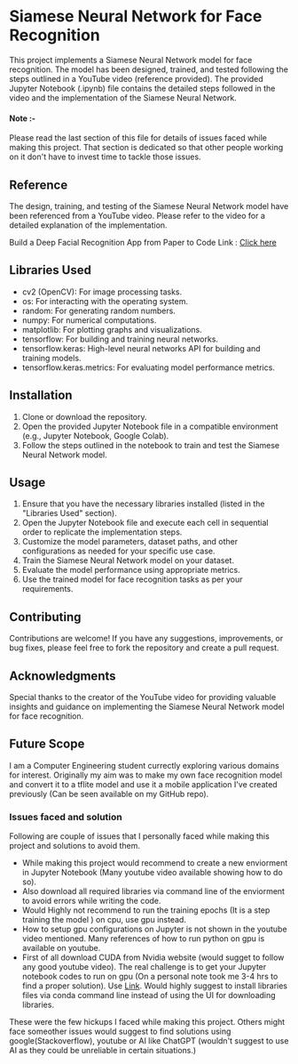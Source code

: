 # Siamese Neural Network for Face Recognition

This project implements a Siamese Neural Network model for face recognition. The model has been designed, trained, and tested following the steps outlined in a YouTube video (reference provided). The provided Jupyter Notebook (.ipynb) file contains the detailed steps followed in the video and the implementation of the Siamese Neural Network.

#### Note :-

Please read the last section of this file for details of issues faced while making this project. That section is dedicated so that other people working on it don't have to invest time to tackle those issues.


## Reference

The design, training, and testing of the Siamese Neural Network model have been referenced from a YouTube video. Please refer to the video for a detailed explanation of the implementation.

Build a Deep Facial Recognition App from Paper to Code Link : [Click here ](https://www.youtube.com/watch?v=bK_k7eebGgc&list=PLgNJO2hghbmhHuhURAGbe6KWpiYZt0AMH&pp=iAQB)

## Libraries Used

- cv2 (OpenCV): For image processing tasks.
- os: For interacting with the operating system.
- random: For generating random numbers.
- numpy: For numerical computations.
- matplotlib: For plotting graphs and visualizations.
- tensorflow: For building and training neural networks.
- tensorflow.keras: High-level neural networks API for building and training models.
- tensorflow.keras.metrics: For evaluating model performance metrics.

## Installation

1. Clone or download the repository.
2. Open the provided Jupyter Notebook file in a compatible environment (e.g., Jupyter Notebook, Google Colab).
3. Follow the steps outlined in the notebook to train and test the Siamese Neural Network model.

## Usage

1. Ensure that you have the necessary libraries installed (listed in the "Libraries Used" section).
2. Open the Jupyter Notebook file and execute each cell in sequential order to replicate the implementation steps.
3. Customize the model parameters, dataset paths, and other configurations as needed for your specific use case.
4. Train the Siamese Neural Network model on your dataset.
5. Evaluate the model performance using appropriate metrics.
6. Use the trained model for face recognition tasks as per your requirements.

## Contributing

Contributions are welcome! If you have any suggestions, improvements, or bug fixes, please feel free to fork the repository and create a pull request.

## Acknowledgments

Special thanks to the creator of the YouTube video for providing valuable insights and guidance on implementing the Siamese Neural Network model for face recognition.

## Future Scope

I am a Computer Engineering student currectly exploring various domains for interest. Originally my aim was to make my own face recognition model and convert it to a tflite model and use it a mobile application I've created previously (Can be seen available on my GitHub repo).

### Issues faced and solution

Following are couple of issues that I personally faced while making this project and solutions to avoid them.

- While making this project would recommend to create a new enviorment in Jupyter Notebook (Many youtube video available showing how to do so).
- Also download all required libraries via command line of the enviorment to avoid errors while writing the code.
- Would Highly not recommend to run the training epochs (It is a step training the model ) on cpu, use gpu instead.
- How to setup gpu configurations on Jupyter is not shown in the youtube video mentioned. Many references of how to run python on gpu is available on youtube.
- First of all download CUDA from Nvidia website (would sugget to follow any good youtube video). The real challenge is to get your Jupyter notebook codes to run on gpu (On a personal note took me 3-4 hrs to find a proper solution). Use [Link](https://www.youtube.com/watch?v=7KN9q31OXBs). Would highly suggest to install libraries files via conda command line instead of using the UI for downloading libraries.

These were the few hickups I faced while making this project. Others might face someother issues would suggest to find solutions using google(Stackoverflow), youtube or AI like ChatGPT (wouldn't suggest to use AI as they could be unreliable in certain situations.)

